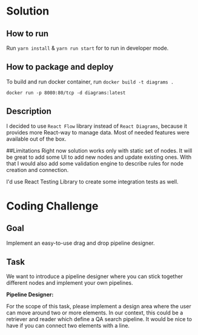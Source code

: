 # Solution
## How to run
Run `yarn install` & `yarn run start` for to run in developer mode.
## How to package and deploy
To build and run docker container, run
`docker build -t diagrams .`

`docker run -p 8080:80/tcp -d diagrams:latest`

## Description
I decided to use `React Flow` library instead of `React Diagrams`, because it provides more React-way to manage data. Most of needed features were available out of the box.

##Limitations
Right now solution works only with static set of nodes. 
It will be great to add some UI to add new nodes and update existing ones. 
With that I would also add some validation engine to describe rules for node creation and connection.

I'd use React Testing Library to create some integration tests as well.
# Coding Challenge 

## Goal

Implement an easy-to-use drag and drop pipeline designer. 

## Task

We want to introduce a pipeline designer where you can stick together different nodes and implement your own pipelines.

**Pipeline Designer:**

For the scope of this task, please implement a design area where the user can move around two or more elements. In our context, this could be a retriever and reader which define a QA search pipeline. It would be nice to have if you can connect two elements with a line.

